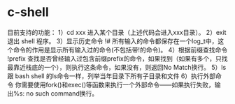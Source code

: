 # c-shell
目前支持的功能：
1）cd xxx 
进入某个目录（上述代码会进入xxx目录）。 
2）exit 退出 shell 程序。 
3）显示历史命令  !# 所有输入的命令都保存在一个log_t中，这个命令的作用是显示所有输入过的命令(不包括带!的命令)。
4）根据前缀查找命令 !prefix 查找是否曾经输入过包含前缀prefix的命令，如果找到（如果有多个，只找最靠近栈底的一个），则执行这条命令，如果没有，则返回No Match换行。
5）ls 跟 bash shell 的ls命令一样，列举当年目录下所有子目录和文件
6）执行外部命令 你需要使用fork()和exec()等函数来执行一个外部命令——如果执行失败，输出%s: no such command换行。
